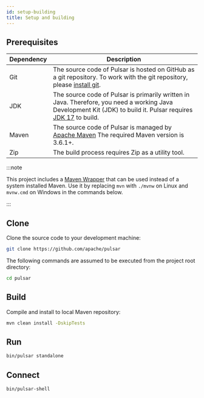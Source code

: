 ```yaml
---
id: setup-building
title: Setup and building
---
```


## Prerequisites

| Dependency | Description                                                                                                                                                                                                         |
|------------|---------------------------------------------------------------------------------------------------------------------------------------------------------------------------------------------------------------------|
| Git        | The source code of Pulsar is hosted on GitHub as a git repository. To work with the git repository, please [install git](https://git-scm.com/downloads).                                                            |
| JDK        | The source code of Pulsar is primarily written in Java. Therefore, you need a working Java Development Kit (JDK) to build it. Pulsar requires [JDK 17](https://adoptium.net/temurin/releases/?version=17) to build. |
| Maven      | The source code of Pulsar is managed by [Apache Maven](https://maven.apache.org/) The required Maven version is 3.6.1+.                                                                                             |
| Zip        | The build process requires Zip as a utility tool.                                                                                                                                                                   |

:::note

This project includes a [Maven Wrapper](https://maven.apache.org/wrapper/) that can be used instead of a system installed Maven. Use it by replacing `mvn` with `./mvnw` on Linux and `mvnw.cmd` on Windows in the commands below.

:::

## Clone

Clone the source code to your development machine:

```bash
git clone https://github.com/apache/pulsar
```

The following commands are assumed to be executed from the project root directory:

```bash
cd pulsar
```

## Build

Compile and install to local Maven repository:

```bash
mvn clean install -DskipTests
```

## Run

```bash
bin/pulsar standalone
```

## Connect

```bash
bin/pulsar-shell
```
